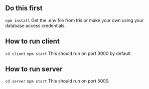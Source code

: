 ## Do this first

`npm install`
Get the .env file from Iris or make your own using your database access credentials.

## How to run client

`cd client`
`npm start`
This should run on port 3000 by default.

## How to run server

`cd server`
`npm start`
This should run on port 5000.